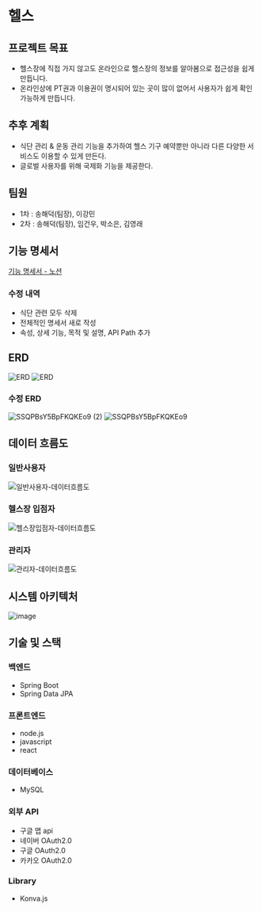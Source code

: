 
# 헬스
## 프로젝트 목표
- 헬스장에 직접 가지 않고도 온라인으로 헬스장의 정보를 알아봄으로 접근성을 쉽게 만듭니다. 
- 온라인상에 PT권과 이용권이 명시되어 있는 곳이 많이 없어서 사용자가 쉽게 확인 가능하게 만듭니다.

## 추후 계획
- 식단 관리 & 운동 관리 기능을 추가하여 헬스 기구 예약뿐만 아니라 다른 다양한 서비스도 이용할 수 있게 만든다.
- 글로벌 사용자를 위해 국제화 기능을 제공한다.
  

## 팀원
 - 1차 : 송해덕(팀장), 이강민
 - 2차 : 송해덕(팀장), 임건우, 박소은, 김영래

## 기능 명세서
[기능 명세서 - 노션](https://sincere-nova-ec6.notion.site/28c63946543741469dff21aebadc22d0?pvs=4)

### 수정 내역
   - 식단 관련 모두 삭제
   - 전체적인 명세서 새로 작성
   - 속성, 상세 기능, 목적 및 설명, API Path 추가

## ERD
![ERD](./ER다이그램/엔티티1.png)
![ERD](./ER다이그램/엔티티2.png)

### 수정 ERD
![SSQPBsY5BpFKQKEo9 (2)](https://github.com/user-attachments/assets/89c3dde1-138e-4b9d-b556-0f6d9ad8e9b9)
![SSQPBsY5BpFKQKEo9](https://github.com/user-attachments/assets/6738c946-8503-4465-b325-7a1a8fac1de0)



## 데이터 흐름도
### 일반사용자
![일반사용자-데이터흐름도](./데이터흐름도/일반사용자FlowChart.png)

### 헬스장 입점자
![헬스장입점자-데이터흐름도](./데이터흐름도/헬스장입점자FlowChart.png)


### 관리자
![관리자-데이터흐름도](./데이터흐름도/관리자FlowChart.png)


## 시스템 아키텍처
![image](https://github.com/user-attachments/assets/d8e5b1ac-fa38-49b0-b4c3-359405a592b4)





## 기술 및 스택

### 백엔드
- Spring Boot
- Spring Data JPA

### 프론트엔드 
- node.js
- javascript
- react

### 데이터베이스
- MySQL

### 외부 API
- 구글 맵 api
- 네이버 OAuth2.0
- 구글 OAuth2.0
- 카카오 OAuth2.0

### Library
- Konva.js



